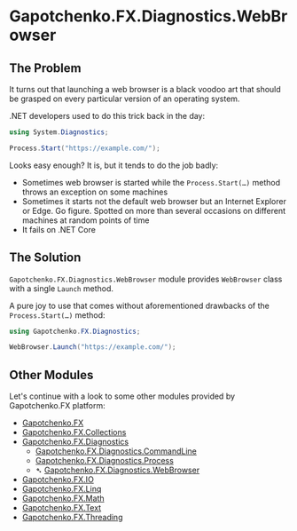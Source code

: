 ﻿# Gapotchenko.FX.Diagnostics.WebBrowser

## The Problem

It turns out that launching a web browser is a black voodoo art that should be grasped on every particular version of an operating system.

.NET developers used to do this trick back in the day:

``` csharp
using System.Diagnostics;

Process.Start("https://example.com/");
```

Looks easy enough? It is, but it tends to do the job badly:

- Sometimes web browser is started while the `Process.Start(…)` method throws an exception on some machines
- Sometimes it starts not the default web browser but an Internet Explorer or Edge.
Go figure.
Spotted on more than several occasions on different machines at random points of time
- It fails on .NET Core

## The Solution

`Gapotchenko.FX.Diagnostics.WebBrowser` module provides `WebBrowser` class with a single `Launch` method.

A pure joy to use that comes without aforementioned drawbacks of the `Process.Start(…)` method:

``` csharp
using Gapotchenko.FX.Diagnostics;

WebBrowser.Launch("https://example.com/");
```

## Other Modules

Let's continue with a look to some other modules provided by Gapotchenko.FX platform:

- [Gapotchenko.FX](../Gapotchenko.FX)
- [Gapotchenko.FX.Collections](../Gapotchenko.FX.Collections)
- [Gapotchenko.FX.Diagnostics](../Gapotchenko.FX.Diagnostics.CommandLine)
  - [Gapotchenko.FX.Diagnostics.CommandLine](../Gapotchenko.FX.Diagnostics.CommandLine)
  - [Gapotchenko.FX.Diagnostics.Process](../Gapotchenko.FX.Diagnostics.Process)
  - &#x27B4; [Gapotchenko.FX.Diagnostics.WebBrowser](../Gapotchenko.FX.Diagnostics.WebBrowser)
- [Gapotchenko.FX.IO](../Gapotchenko.FX.IO)
- [Gapotchenko.FX.Linq](../Gapotchenko.FX.Linq)
- [Gapotchenko.FX.Math](../Gapotchenko.FX.Math)
- [Gapotchenko.FX.Text](../Gapotchenko.FX.Text)
- [Gapotchenko.FX.Threading](../Gapotchenko.FX.Threading)
